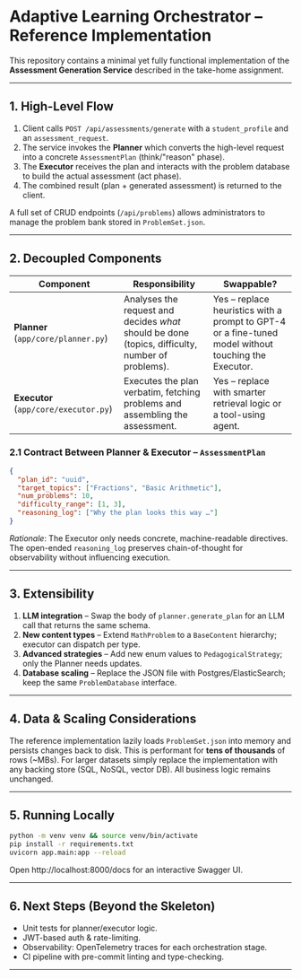 # Adaptive Learning Orchestrator – Reference Implementation

This repository contains a minimal yet fully functional implementation of the **Assessment Generation Service** described in the take-home assignment.

---
## 1. High-Level Flow
1. Client calls `POST /api/assessments/generate` with a `student_profile` and an `assessment_request`.
2. The service invokes the **Planner** which converts the high-level request into a concrete `AssessmentPlan` (think/"reason" phase).
3. The **Executor** receives the plan and interacts with the problem database to build the actual assessment (act phase).
4. The combined result (plan + generated assessment) is returned to the client.

A full set of CRUD endpoints (`/api/problems`) allows administrators to manage the problem bank stored in `ProblemSet.json`.

---
## 2. Decoupled Components
| Component | Responsibility | Swappable? |
|-----------|---------------|------------|
| **Planner** (`app/core/planner.py`) | Analyses the request and decides *what* should be done (topics, difficulty, number of problems). | Yes – replace heuristics with a prompt to GPT-4 or a fine-tuned model without touching the Executor. |
| **Executor** (`app/core/executor.py`) | Executes the plan verbatim, fetching problems and assembling the assessment. | Yes – replace with smarter retrieval logic or a tool-using agent. |

### 2.1 Contract Between Planner & Executor – `AssessmentPlan`
```json
{
  "plan_id": "uuid",
  "target_topics": ["Fractions", "Basic Arithmetic"],
  "num_problems": 10,
  "difficulty_range": [1, 3],
  "reasoning_log": ["Why the plan looks this way …"]
}
```
*Rationale*: The Executor only needs concrete, machine-readable directives. The open-ended `reasoning_log` preserves chain-of-thought for observability without influencing execution.

---
## 3. Extensibility
1. **LLM integration** – Swap the body of `planner.generate_plan` for an LLM call that returns the same schema.
2. **New content types** – Extend `MathProblem` to a `BaseContent` hierarchy; executor can dispatch per type.
3. **Advanced strategies** – Add new enum values to `PedagogicalStrategy`; only the Planner needs updates.
4. **Database scaling** – Replace the JSON file with Postgres/ElasticSearch; keep the same `ProblemDatabase` interface.

---
## 4. Data & Scaling Considerations
The reference implementation lazily loads `ProblemSet.json` into memory and persists changes back to disk. This is performant for **tens of thousands** of rows (~MBs). For larger datasets simply replace the implementation with any backing store (SQL, NoSQL, vector DB). All business logic remains unchanged.

---
## 5. Running Locally
```bash
python -m venv venv && source venv/bin/activate
pip install -r requirements.txt
uvicorn app.main:app --reload
```
Open http://localhost:8000/docs for an interactive Swagger UI.

---
## 6. Next Steps (Beyond the Skeleton)
* Unit tests for planner/executor logic.
* JWT-based auth & rate-limiting.
* Observability: OpenTelemetry traces for each orchestration stage.
* CI pipeline with pre-commit linting and type-checking.

---

